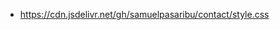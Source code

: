 <ul>
<li><a href="https://cdn.jsdelivr.net/gh/samuelpasaribu/contact/style.css">https://cdn.jsdelivr.net/gh/samuelpasaribu/contact/style.css</a></li>
</ul>
